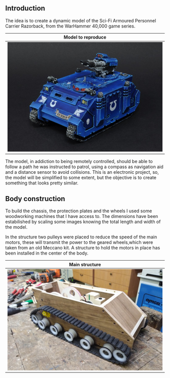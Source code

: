 ## Introduction

The idea is to create a dynamic model of the Sci-Fi Armoured Personnel Carrier Razorback, from the WarHammer 40,000 game series.

|**Model to reproduce**|
|:--:|
|![Model](https://github.com/dadit97/Razorback-Project/blob/master/Images/Razorback.jpg)|

The model, in addiction to being remotely controlled, should be able to follow a path he was instructed to patrol, using a compass as navigation aid and a distance sensor to avoid collisions.
This is an electronic project, so, the model will be simplified to some extent, but the objective is to create something that looks pretty similar.

## Body construction

To build the chassis, the protection plates and the wheels I used some woodworking machines that I have access to. The dimensions have been estabilished by scaling some images knowing the total length and width of the model.

In the structure two pulleys were placed to reduce the speed of the main motors, these will transmit the power to the geared wheels,which were taken from an old Meccano kit. A structure to hold the motors in place has been installed in the center of the body.

|**Main structure**|
|:--:|
|![Main_structure](https://github.com/dadit97/Razorback-Project/blob/master/Images/Main_Structure.jpg)|